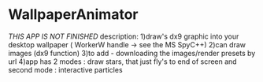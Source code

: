 # WallpaperAnimator
*THIS APP IS NOT FINISHED*
description:
1)draw's dx9 graphic into your desktop wallpaper ( WorkerW handle -> see the MS SpyC++)
2)can draw images (dx9 function)
3)to add -  downloading the images/render presets by url
4)app has 2 modes :  draw stars, that just fly's to end of screen and second mode : interactive particles
